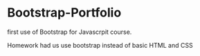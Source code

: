 # Bootstrap-Portfolio

first use of Bootstrap for Javascrpit course.

Homework had us use bootstrap instead of basic HTML and CSS
